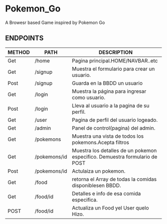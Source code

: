 # Pokemon_Go
A Browesr based Game inspired by Pokemon Go
## ENDPOINTS

| METHOD   | PATH     | DESCRIPTION   |
| -------- | -------- | --------      |
| Get   | /home | Pagina principal.HOME/NAVBAR..etc|
| Get      | /signup   | Muestra el formulario para crear un usuario.|
| Post     | /signup | Guarda en la BBDD un usuario|
| Get    | /login    | Muestra la página para ingresar como usuario.        |
|Post     | /login   | Lleva al usuario a la pagina de su perfil.
| Get      | /user   | Pagina de perfil del usuario logeado.
| Get      | /admin  | Panel de control(pagina) del admin.
| Get     | /pokemons  | Muestra una vista de todos los pokemons.Acepta filtros
| Get    | /pokemons/id | Muestra los detalles de un pokemon especifico. Demuestra formulario de POST
| Post   | /pokemons/id |Actulaiza un pokemon.
|Get     | /food   | retorna el Array de todas la comidas disponiblesen BBDD.|
| Get      | /food/id   | Detalles e info de esa comida especifica.|
| POST|/food/id |Actualiza un Food yel User quelo Hizo.|
